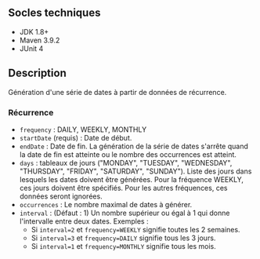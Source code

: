 ## Socles techniques

- JDK 1.8+
- Maven 3.9.2
- JUnit 4

## Description

Génération d'une série de dates à partir de données de récurrence.

### Récurrence

- `frequency` : DAILY, WEEKLY, MONTHLY
- `startDate` (requis) : Date de début.
- `endDate` : Date de fin. La génération de la série de dates s'arrête quand la date de fin est atteinte ou le nombre des
  occurrences est atteint.
- `days` : tableaux de jours ("MONDAY", "TUESDAY", "WEDNESDAY", "THURSDAY", "FRIDAY", "SATURDAY", "SUNDAY"). Liste des
  jours dans lesquels les dates doivent être générées. Pour la fréquence WEEKLY, ces jours doivent être spécifiés. Pour
  les autres fréquences, ces données seront ignorées.
- `occurrences` : Le nombre maximal de dates à générer.
- `interval` : (Défaut : 1) Un nombre supérieur ou égal à 1 qui donne l'intervalle entre deux dates. Exemples : 
  - Si `interval=2` et `frequency=WEEKLY` signifie toutes les 2 semaines. 
  - Si `interval=3` et `frequency=DAILY` signifie tous les 3 jours.
  - Si `interval=1` et `frequency=MONTHLY` signifie tous les mois.
